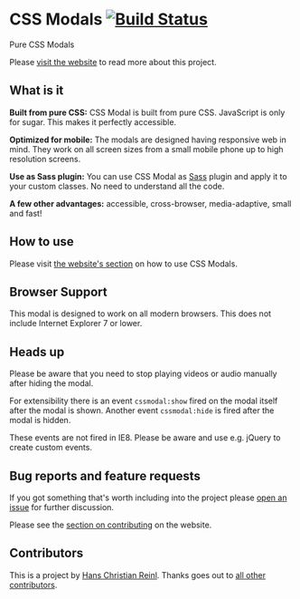 # CSS Modals [![Build Status](https://secure.travis-ci.org/drublic/css-modal.png?branch=master)](http://travis-ci.org/drublic/css-modal)

Pure CSS Modals

Please [visit the website](http://drublic.github.io/css-modal) to read more about this project.

## What is it

__Built from pure CSS:__ CSS Modal is built from pure CSS. JavaScript is only for sugar. This makes
it perfectly accessible.

__Optimized for mobile:__ The modals are designed having responsive web in mind. They work on all
screen sizes from a small mobile phone up to high resolution screens.

__Use as Sass plugin:__ You can use CSS Modal as [Sass](http://sass-lang.com/) plugin and apply it to
your custom classes. No need to understand all the code.

__A few other advantages:__ accessible, cross-browser, media-adaptive, small and fast!


## How to use

Please visit [the website's section](http://drublic.github.io/css-modal/#howto-markup)
on how to use CSS Modals.


## Browser Support

This modal is designed to work on all modern browsers. This does not include
Internet Explorer 7 or lower.


## Heads up

Please be aware that you need to stop playing videos or audio manually after
hiding the modal.

For extensibility there is an event `cssmodal:show` fired on the modal itself after
the modal is shown. Another event `cssmodal:hide` is fired after the modal is hidden.

These events are not fired in IE8. Please be aware and use e.g. jQuery to create custom events.


## Bug reports and feature requests

If you got something that's worth including into the project please
[open an issue](https://github.com/drublic/css-modal/issues) for further
discussion.

Please see the [section on contributing](http://drublic.github.io/css-modal/#contributing)
on the website.


## Contributors

This is a project by [Hans Christian Reinl](http://drublic.de). Thanks goes out
to [all other contributors](https://github.com/drublic/css-modal/contributors). 
